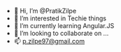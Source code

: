 - 👋 Hi, I’m @PratikZilpe
- 👀 I’m interested in Techie things
- 🌱 I’m currently learning Angular.JS
- 💞️ I’m looking to collaborate on ...
- 📫 p.zilpe97@gmail.com

<!---
PratikZilpe/PratikZilpe is a ✨ special ✨ repository because its `README.md` (this file) appears on your GitHub profile.
You can click the Preview link to take a look at your changes.
--->
